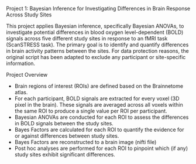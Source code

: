Project 1: Bayesian Inference for Investigating Differences in Brain Response Across Study Sites

This project applies Bayesian inference, specifically Bayesian ANOVAs, to investigate potential differences in blood oxygen level-dependent (BOLD) signals across five different study sites in response to an fMRI task (ScanSTRESS task). The primary goal is to identify and quantify differences in brain activity patterns between the sites. For data protection reasons, the original script has been adapted to exclude any participant or site-specific information. 

Project Overview
- Brain regions of interest (ROIs) are defined based on the Brainnetome atlas.
- For each participant, BOLD signals are extracted for every voxel (3D pixel in the brain). These signals are averaged across all voxels within the same ROI to produce a single value per ROI per participant.
- Bayesian ANOVAs are conducted for each ROI to assess the differences in BOLD signals between the study sites.
- Bayes Factors are calculated for each ROI to quantify the evidence for or against differences between study sites.
- Bayes Factors are reconstructed to a brain image (nifti file)
- Post hoc analyses are performed for each ROI to pinpoint which (if any) study sites exhibit significant differences.